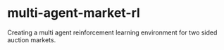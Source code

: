 # multi-agent-market-rl
Creating a multi agent reinforcement learning environment for two sided auction markets.
